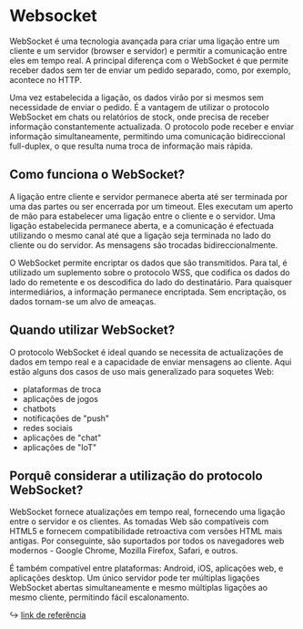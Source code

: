 # Websocket

WebSocket é uma tecnologia avançada para criar uma ligação entre um cliente e um servidor (browser e servidor) e permitir a comunicação entre eles em tempo real. A principal diferença com o WebSocket é que permite receber dados sem ter de enviar um pedido separado, como, por exemplo, acontece no HTTP.

Uma vez estabelecida a ligação, os dados virão por si mesmos sem necessidade de enviar o pedido. É a vantagem de utilizar o protocolo WebSocket em chats ou relatórios de stock, onde precisa de receber informação constantemente actualizada. O protocolo pode receber e enviar informação simultaneamente, permitindo uma comunicação bidireccional full-duplex, o que resulta numa troca de informação mais rápida.

## Como funciona o WebSocket?

A ligação entre cliente e servidor permanece aberta até ser terminada por uma das partes ou ser encerrada por um timeout. Eles executam um aperto de mão para estabelecer uma ligação entre o cliente e o servidor. Uma ligação estabelecida permanece aberta, e a comunicação é efectuada utilizando o mesmo canal até que a ligação seja terminada no lado do cliente ou do servidor. As mensagens são trocadas bidireccionalmente.

O WebSocket permite encriptar os dados que são transmitidos. Para tal, é utilizado um suplemento sobre o protocolo WSS, que codifica os dados do lado do remetente e os descodifica do lado do destinatário. Para quaisquer intermediários, a informação permanece encriptada. Sem encriptação, os dados tornam-se um alvo de ameaças.

## Quando utilizar WebSocket?

O protocolo WebSocket é ideal quando se necessita de actualizações de dados em tempo real e a capacidade de enviar mensagens ao cliente. Aqui estão alguns dos casos de uso mais generalizado para soquetes Web:

- plataformas de troca
- aplicações de jogos
- chatbots
- notificações de "push"
- redes sociais
- aplicações de "chat"
- aplicações de "IoT"

## Porquê considerar a utilização do protocolo WebSocket?

WebSocket fornece atualizações em tempo real, fornecendo uma ligação entre o servidor e os clientes. As tomadas Web são compatíveis com HTML5 e fornecem compatibilidade retroactiva com versões HTML mais antigas. Por conseguinte, são suportados por todos os navegadores web modernos - Google Chrome, Mozilla Firefox, Safari, e outros. 

É também compatível entre plataformas: Android, iOS, aplicações web, e aplicações desktop. Um único servidor pode ter múltiplas ligações WebSocket abertas simultaneamente e mesmo múltiplas ligações ao mesmo cliente, permitindo fácil escalonamento.

:arrow_right_hook: [link de referência](https://appmaster.io/pt/blog/o-que-sao-websockets-e-como-cria-los)
